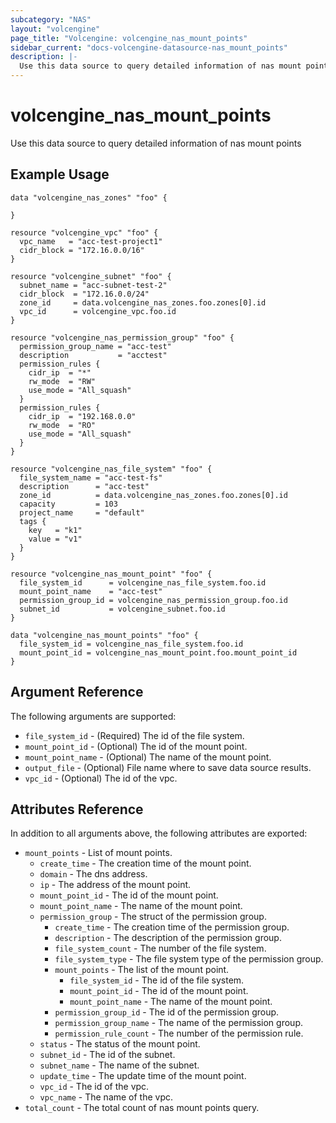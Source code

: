 ```yaml
---
subcategory: "NAS"
layout: "volcengine"
page_title: "Volcengine: volcengine_nas_mount_points"
sidebar_current: "docs-volcengine-datasource-nas_mount_points"
description: |-
  Use this data source to query detailed information of nas mount points
---
```

# volcengine_nas_mount_points
Use this data source to query detailed information of nas mount points
## Example Usage
```hcl
data "volcengine_nas_zones" "foo" {

}

resource "volcengine_vpc" "foo" {
  vpc_name   = "acc-test-project1"
  cidr_block = "172.16.0.0/16"
}

resource "volcengine_subnet" "foo" {
  subnet_name = "acc-subnet-test-2"
  cidr_block  = "172.16.0.0/24"
  zone_id     = data.volcengine_nas_zones.foo.zones[0].id
  vpc_id      = volcengine_vpc.foo.id
}

resource "volcengine_nas_permission_group" "foo" {
  permission_group_name = "acc-test"
  description           = "acctest"
  permission_rules {
    cidr_ip  = "*"
    rw_mode  = "RW"
    use_mode = "All_squash"
  }
  permission_rules {
    cidr_ip  = "192.168.0.0"
    rw_mode  = "RO"
    use_mode = "All_squash"
  }
}

resource "volcengine_nas_file_system" "foo" {
  file_system_name = "acc-test-fs"
  description      = "acc-test"
  zone_id          = data.volcengine_nas_zones.foo.zones[0].id
  capacity         = 103
  project_name     = "default"
  tags {
    key   = "k1"
    value = "v1"
  }
}

resource "volcengine_nas_mount_point" "foo" {
  file_system_id      = volcengine_nas_file_system.foo.id
  mount_point_name    = "acc-test"
  permission_group_id = volcengine_nas_permission_group.foo.id
  subnet_id           = volcengine_subnet.foo.id
}

data "volcengine_nas_mount_points" "foo" {
  file_system_id = volcengine_nas_file_system.foo.id
  mount_point_id = volcengine_nas_mount_point.foo.mount_point_id
}
```
## Argument Reference
The following arguments are supported:
* `file_system_id` - (Required) The id of the file system.
* `mount_point_id` - (Optional) The id of the mount point.
* `mount_point_name` - (Optional) The name of the mount point.
* `output_file` - (Optional) File name where to save data source results.
* `vpc_id` - (Optional) The id of the vpc.

## Attributes Reference
In addition to all arguments above, the following attributes are exported:
* `mount_points` - List of mount points.
    * `create_time` - The creation time of the mount point.
    * `domain` - The dns address.
    * `ip` - The address of the mount point.
    * `mount_point_id` - The id of the mount point.
    * `mount_point_name` - The name of the mount point.
    * `permission_group` - The struct of the permission group.
        * `create_time` - The creation time of the permission group.
        * `description` - The description of the permission group.
        * `file_system_count` - The number of the file system.
        * `file_system_type` - The file system type of the permission group.
        * `mount_points` - The list of the mount point.
            * `file_system_id` - The id of the file system.
            * `mount_point_id` - The id of the mount point.
            * `mount_point_name` - The name of the mount point.
        * `permission_group_id` - The id of the permission group.
        * `permission_group_name` - The name of the permission group.
        * `permission_rule_count` - The number of the permission rule.
    * `status` - The status of the mount point.
    * `subnet_id` - The id of the subnet.
    * `subnet_name` - The name of the subnet.
    * `update_time` - The update time of the mount point.
    * `vpc_id` - The id of the vpc.
    * `vpc_name` - The name of the vpc.
* `total_count` - The total count of nas mount points query.


